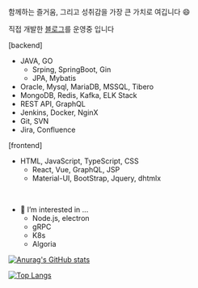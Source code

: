 함께하는 즐거움, 그리고 성취감을 가장 큰 가치로 여깁니다 😄

직접 개발한 [블로그](http://crispyblog.kr/)를 운영중 입니다

[backend]
- JAVA, GO
  - Srping, SpringBoot, Gin
  - JPA, Mybatis
- Oracle, Mysql, MariaDB, MSSQL, Tibero
- MongoDB, Redis, Kafka, ELK Stack
- REST API, GraphQL
- Jenkins, Docker, NginX
- Git, SVN
- Jira, Confluence

[frontend]
- HTML, JavaScript, TypeScript, CSS
  - React, Vue, GraphQL, JSP
  - Material-UI, BootStrap, Jquery, dhtmlx
<br>

- 🌱 I’m interested in ...
  - Node.js, electron
  - gRPC
  - K8s
  - Algoria


[![Anurag's GitHub stats](https://github-readme-stats.vercel.app/api?username=basepage90)](https://github.com/basepage90)


[![Top Langs](https://github-readme-stats.vercel.app/api/top-langs/?username=basepage90&layout=compact)](https://github.com/basepage90)
<!--
**basepage90/basepage90** is a ✨ _special_ ✨ repository because its `README.md` (this file) appears on your GitHub profile.

Here are some ideas to get you started:

- 🔭 I’m currently working on ...
- 🌱 I’m currently learning ...
- 👯 I’m looking to collaborate on ...
- 🤔 I’m looking for help with ...
- 💬 Ask me about ...
- 📫 How to reach me: ...
- 😄 Pronouns: ...
- ⚡ Fun fact: ...
-->
